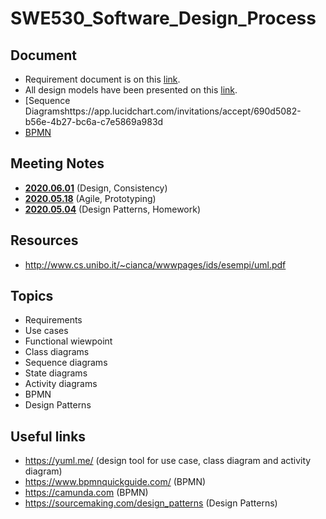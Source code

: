 # SWE530_Software_Design_Process

## Document
- Requirement document is on this [link](https://docs.google.com/document/d/1w4B08IiIjVeXNd545qPjnCte0B4CYUN-fI-x1gxcGdA/edit?usp=sharing).
- All design models have been presented on this [link](https://app.diagrams.net/#G1lSA8u8_Z3yjLp5fA2TU-Dd_FQjyFFHml). 
- [Sequence Diagramshttps://app.lucidchart.com/invitations/accept/690d5082-b56e-4b27-bc6a-c7e5869a983d
- [BPMN](https://app.lucidchart.com/invitations/accept/6ec6da6a-e4ac-4572-9753-3959108948af)

## Meeting Notes
- [**2020.06.01**](https://github.com/hasangokce/swe530-software-design-process/wiki/%E2%9C%8D-Meeting-2020.06.01) (Design, Consistency)
- [**2020.05.18**](https://github.com/hasangokce/swe530-software-design-process/wiki/%E2%9C%8D-Meeting-2020.05.18) (Agile, Prototyping)
- [**2020.05.04**](https://github.com/hasangokce/swe530-software-design-process/wiki/%E2%9C%8D-Meeting-2020.05.04) (Design Patterns, Homework)


## Resources
 - http://www.cs.unibo.it/~cianca/wwwpages/ids/esempi/uml.pdf

## Topics
- Requirements
- Use cases
- Functional wiewpoint
- Class diagrams
- Sequence diagrams
- State diagrams
- Activity diagrams
- BPMN 
- Design Patterns
      
## Useful links
- https://yuml.me/ (design tool for use case, class diagram and activity diagram)
- https://www.bpmnquickguide.com/ (BPMN)
- https://camunda.com (BPMN)
- https://sourcemaking.com/design_patterns (Design Patterns)


